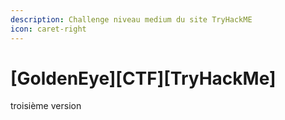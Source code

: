 ```yaml
---
description: Challenge niveau medium du site TryHackME
icon: caret-right
---
```


# \[GoldenEye]\[CTF]\[TryHackMe]

troisième version

